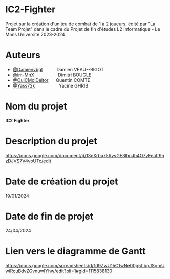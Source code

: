 # IC2-Fighter

Projet sur la création d'un jeu de combat de 1 à 2 joueurs, édité par "La Team Projet" dans le cadre du Projet de fin d'études L2 Informatique - Le Mans Université 2023-2024

# Auteurs

- [@Damienvbgt](https://github.com/Damienvbgt) &nbsp; &nbsp; &nbsp; &nbsp; &nbsp; Damien VEAU--BIGOT
- [@im-MnX](https://github.com/im-MnX) &nbsp; &nbsp; &nbsp; &nbsp; &nbsp; &nbsp; &nbsp; &nbsp; &nbsp;  Dimitri BOUGLE
- [@OuiCMoiDeltor](https://github.com/OuiCMoiDeltor) &nbsp; &nbsp; &nbsp;Quentin COMTE
- [@Yass72k](https://github.com/Yass72k) &nbsp; &nbsp; &nbsp; &nbsp; &nbsp; &nbsp; &nbsp; &nbsp; &nbsp; Yacine GHRIB

# Nom du projet

<strong>IC2 Fighter</strong>

# Description du projet

https://docs.google.com/document/d/13eXrba75RyvGE3lhnJh4O7yFeaft9hzDJVS7V4voUTc/edit

# Date de création du projet

19/01/2024

# Date de fin de projet

24/04/2024

# Lien vers le diagramme de Gantt
https://docs.google.com/spreadsheets/d/1d9ZwU15C1wNe00g5flbpJSgmUwiRcuBdvZGvnuwIYhw/edit?pli=1#gid=1115838130
